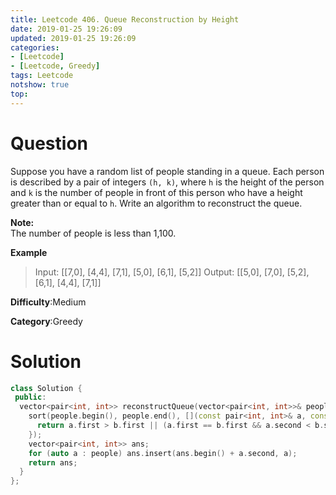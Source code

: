 ```yaml
---
title: Leetcode 406. Queue Reconstruction by Height
date: 2019-01-25 19:26:09
updated: 2019-01-25 19:26:09
categories: 
- [Leetcode]
- [Leetcode, Greedy]
tags: Leetcode
notshow: true
top:
---
```


# Question

Suppose you have a random list of people standing in a queue. Each person is described by a pair of integers  `(h, k)`, where  `h`  is the height of the person and  `k`  is the number of people in front of this person who have a height greater than or equal to  `h`. Write an algorithm to reconstruct the queue.

**Note:**  
The number of people is less than 1,100.

**Example**

> Input:
> [[7,0], [4,4], [7,1], [5,0], [6,1], [5,2]]
> Output:
> [[5,0], [7,0], [5,2], [6,1], [4,4], [7,1]]

**Difficulty**:Medium

**Category**:Greedy

<!-- more -->

# Solution

```cpp
class Solution {
 public:
  vector<pair<int, int>> reconstructQueue(vector<pair<int, int>>& people) {
    sort(people.begin(), people.end(), [](const pair<int, int>& a, const pair<int, int>& b) {
      return a.first > b.first || (a.first == b.first && a.second < b.second);
    });
    vector<pair<int, int>> ans;
    for (auto a : people) ans.insert(ans.begin() + a.second, a);
    return ans;
  }
};
```


